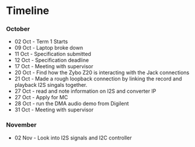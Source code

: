 # Timeline

### October
- 02 Oct - Term 1 Starts
- 09 Oct - Laptop broke down
- 11 Oct - Specification submitted
- 12 Oct - Specification deadline
- 17 Oct - Meeting with supervisor
- 20 Oct - Find how the Zybo Z20 is interacting with the Jack connections
- 21 Oct - Made a rough loopback connection by linking the record and playback I2S singals together.
- 27 Oct - read and note information on I2S and converter IP
- 27 Oct - Apply for MC
- 28 Oct - run the DMA audio demo from Digilent
- 31 Oct - Meeting with supervisor

### November
- 02 Nov - Look into I2S signals and I2C controller
